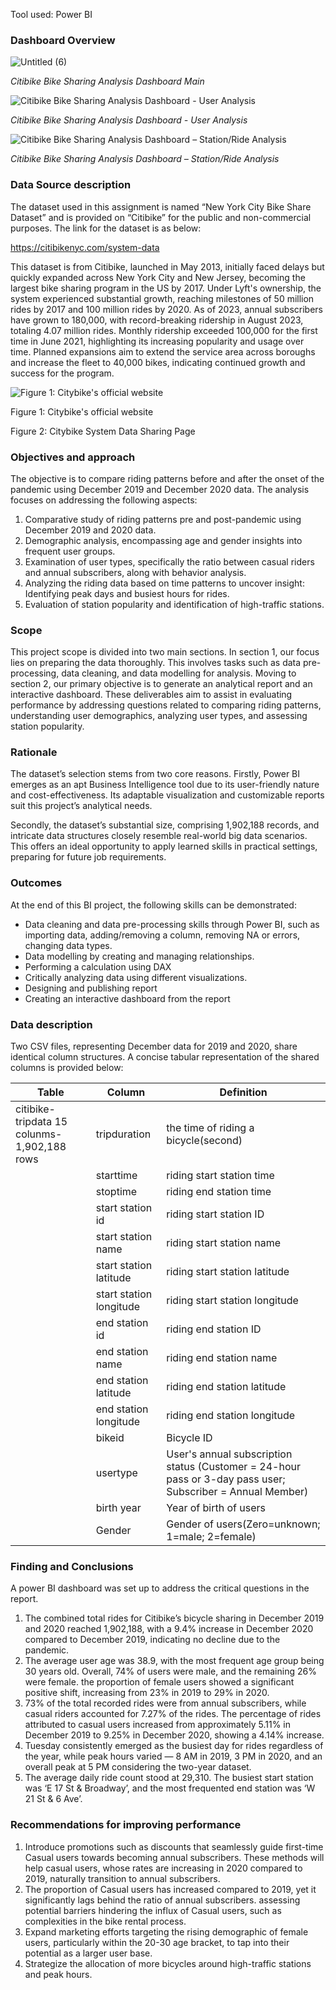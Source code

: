 Tool used: Power BI

### Dashboard Overview

![Untitled (6)](https://github.com/Youyeon-Kim/citibike-anlaysis/assets/60176735/7b20e282-cf56-4ac4-9678-031fc0929869)

*Citibike Bike Sharing Analysis Dashboard Main*    

![*Citibike Bike Sharing Analysis Dashboard - User Analysis*   ](https://prod-files-secure.s3.us-west-2.amazonaws.com/ca4774d5-012e-4399-93d3-4753256fe9cc/26ef3f20-fe96-459b-9bfb-bc0d248c0ebd/Untitled.png)

*Citibike Bike Sharing Analysis Dashboard - User Analysis*   

![*Citibike Bike Sharing Analysis Dashboard – Station/Ride Analysis*](https://prod-files-secure.s3.us-west-2.amazonaws.com/ca4774d5-012e-4399-93d3-4753256fe9cc/209079ba-2fa1-4cab-8dc5-dc3493ef9b60/Untitled.png)

*Citibike Bike Sharing Analysis Dashboard – Station/Ride Analysis*

### **Data Source description**

The dataset used in this assignment is named “New York City Bike Share Dataset” and is provided on “Citibike” for the public and non-commercial purposes. The link for the dataset is as below:

https://citibikenyc.com/system-data

This dataset is from Citibike, launched in May 2013, initially faced delays but quickly expanded across New York City and New Jersey, becoming the largest bike sharing program in the US by 2017. Under Lyft's ownership, the system experienced substantial growth, reaching milestones of 50 million rides by 2017 and 100 million rides by 2020. As of 2023, annual subscribers have grown to 180,000, with record-breaking ridership in August 2023, totaling 4.07 million rides. Monthly ridership exceeded 100,000 for the first time in June 2021, highlighting its increasing popularity and usage over time. Planned expansions aim to extend the service area across boroughs and increase the fleet to 40,000 bikes, indicating continued growth and success for the program.

![Figure 1: Citybike's official website](https://prod-files-secure.s3.us-west-2.amazonaws.com/ca4774d5-012e-4399-93d3-4753256fe9cc/15bfe03d-5448-466f-ba77-c083a28ee640/Untitled.png)

Figure 1: Citybike's official website

Figure 2: Citybike System Data Sharing Page

### Objectives and approach

The objective is to compare riding patterns before and after the onset of the pandemic using December 2019 and December 2020 data. The analysis focuses on addressing the following aspects:

1. Comparative study of riding patterns pre and post-pandemic using December 2019 and 2020 data.
2. Demographic analysis, encompassing age and gender insights into frequent user groups.
3. Examination of user types, specifically the ratio between casual riders and annual subscribers, along with behavior analysis.
4. Analyzing the riding data based on time patterns to uncover insight: Identifying peak days and busiest hours for rides.
5. Evaluation of station popularity and identification of high-traffic stations.

### Scope

This project scope is divided into two main sections. In section 1, our focus lies on preparing the data thoroughly. This involves tasks such as data pre-processing, data cleaning, and data modelling for analysis. Moving to section 2, our primary objective is to generate an analytical report and an interactive dashboard. These deliverables aim to assist in evaluating performance by addressing questions related to comparing riding patterns, understanding user demographics, analyzing user types, and assessing station popularity.

### Rationale

The dataset’s selection stems from two core reasons. Firstly, Power BI emerges as an apt Business Intelligence tool due to its user-friendly nature and cost-effectiveness. Its adaptable visualization and customizable reports suit this project’s analytical needs.

Secondly, the dataset’s substantial size, comprising 1,902,188 records, and intricate data structures closely resemble real-world big data scenarios. This offers an ideal opportunity to apply learned skills in practical settings, preparing for future job requirements.

### Outcomes

At the end of this BI project, the following skills can be demonstrated:

- Data cleaning and data pre-processing skills through Power BI, such as importing data, adding/removing a column, removing NA or errors, changing data types.
- Data modelling by creating and managing relationships.
- Performing a calculation using DAX
- Critically analyzing data using different visualizations.
- Designing and publishing report
- Creating an interactive dashboard from the report

### Data description

Two CSV files, representing December data for 2019 and 2020, share identical column structures. A concise tabular representation of the shared columns is provided below:

| Table | Column | Definition |
| --- | --- | --- |
| citibike-tripdata 15 colunms-1,902,188 rows | tripduration | the time of riding a bicycle(second) |
|  | starttime | riding start station time |
|  | stoptime | riding end station time |
|  | start station id | riding start station ID |
|  | start station name | riding start station name |
|  | start station latitude | riding start station latitude |
|  | start station longitude | riding start station longitude |
|  | end station id | riding end station ID |
|  | end station name | riding end station name |
|  | end station latitude | riding end station latitude |
|  | end station longitude | riding end station longitude |
|  | bikeid | Bicycle ID |
|  | usertype | User's annual subscription status (Customer = 24-hour pass or 3-day pass user; Subscriber = Annual Member) |
|  | birth year | Year of birth of users |
|  | Gender | Gender of users(Zero=unknown; 1=male; 2=female) |

### Finding and Conclusions

A power BI dashboard was set up to address the critical questions in the report.

1. The combined total rides for Citibike’s bicycle sharing in December 2019 and 2020 reached 1,902,188, with a 9.4% increase in December 2020 compared to December 2019, indicating no decline due to the pandemic.
2. The average user age was 38.9, with the most frequent age group being 30 years old. Overall, 74% of users were male, and the remaining 26% were female. the proportion of female users showed a significant positive shift, increasing from 23% in 2019 to 29% in 2020.
3. 73% of the total recorded rides were from annual subscribers, while casual riders accounted for 7.27% of the rides. The percentage of rides attributed to casual users increased from approximately 5.11% in December 2019 to 9.25% in December 2020, showing a 4.14% increase.
4. Tuesday consistently emerged as the busiest day for rides regardless of the year, while peak hours varied — 8 AM in 2019, 3 PM in 2020, and an overall peak at 5 PM considering the two-year dataset.
5. The average daily ride count stood at 29,310. The busiest start station was ‘E 17 St & Broadway’, and the most frequented end station was ‘W 21 St & 6 Ave’.

### Recommendations for improving performance

1. Introduce promotions such as discounts that seamlessly guide first-time Casual users towards becoming annual subscribers. These methods will help casual users, whose rates are increasing in 2020 compared to 2019, naturally transition to annual subscribers.
2. The proportion of Casual users has increased compared to 2019, yet it significantly lags behind the ratio of annual subscribers. assessing potential barriers hindering the influx of Casual users, such as complexities in the bike rental process.
3. Expand marketing efforts targeting the rising demographic of female users, particularly within the 20-30 age bracket, to tap into their potential as a larger user base.
4. Strategize the allocation of more bicycles around high-traffic stations and peak hours.
